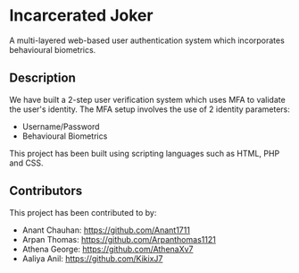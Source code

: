 # Incarcerated Joker
A multi-layered web-based user authentication system which incorporates behavioural biometrics.

## Description
We have built a 2-step user verification system which uses MFA to validate the user's identity. The MFA setup involves the use of 2 identity parameters:
- Username/Password
- Behavioural Biometrics

This project has been built using scripting languages such as HTML, PHP and CSS.

## Contributors
This project has been contributed to by:
- Anant Chauhan: https://github.com/Anant1711
- Arpan Thomas: https://github.com/Arpanthomas1121
- Athena George: https://github.com/AthenaXv7
- Aaliya Anil: https://github.com/KikixJ7

